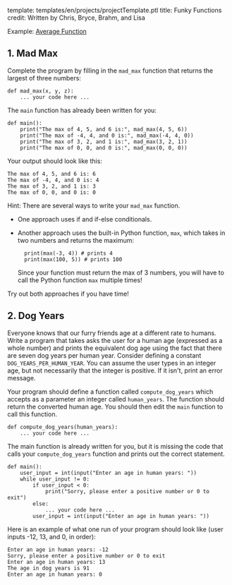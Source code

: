 template: templates/en/projects/projectTemplate.ptl
title: Funky Functions
credit: Written by Chris, Bryce, Brahm, and Lisa

Example: [Average Function]({{pathToRoot}}en/projects/average/)

## 1. Mad Max
Complete the program by filling in the `mad_max` function that returns the largest of three numbers:

```
def mad_max(x, y, z):
    ... your code here ...
```

The `main` function has already been written for you:
```
def main():
    print("The max of 4, 5, and 6 is:", mad_max(4, 5, 6))
    print("The max of -4, 4, and 0 is:", mad_max(-4, 4, 0))
    print("The max of 3, 2, and 1 is:", mad_max(3, 2, 1))
    print("The max of 0, 0, and 0 is:", mad_max(0, 0, 0))
```

Your output should look like this:
```
The max of 4, 5, and 6 is: 6
The max of -4, 4, and 0 is: 4
The max of 3, 2, and 1 is: 3
The max of 0, 0, and 0 is: 0
```

Hint: There are several ways to write your `mad_max` function.

* One approach uses if and if-else conditionals.

* Another approach uses the built-in Python function, `max`, which takes in two numbers and returns the maximum:

        print(max(-3, 4)) # prints 4
        print(max(100, 5)) # prints 100

    Since your function must return the max of 3 numbers, you will have to call the Python function `max` multiple times!

Try out both approaches if you have time!

## 2. Dog Years

Everyone knows that our furry friends age at a different rate to humans. Write a program that takes asks the user for a human age (expressed as a whole number) and prints the equivalent dog age using the fact that there are seven dog years per human year. Consider defining a constant `DOG_YEARS_PER_HUMAN_YEAR`. You can assume the user types in an integer age, but not necessarily that the integer is positive. If it isn't, print an error message.

Your program should define a function called `compute_dog_years` which accepts as a parameter an integer called `human_years`. The function should return the converted human age. You should then edit the `main` function to call this function.

```
def compute_dog_years(human_years):
    ... your code here ...
```

The main function is already written for you, but it is missing the code that calls your `compute_dog_years` function and prints out the correct statement.
```
def main():
    user_input = int(input("Enter an age in human years: "))
    while user_input != 0:
        if user_input < 0:
            print("Sorry, please enter a positive number or 0 to exit")
        else:
            ... your code here ...
        user_input = int(input("Enter an age in human years: "))
```

Here is an example of what one run of your program should look like (user inputs -12, 13, and 0, in order):

```
Enter an age in human years: -12
Sorry, please enter a positive number or 0 to exit
Enter an age in human years: 13
The age in dog years is 91
Enter an age in human years: 0
```
